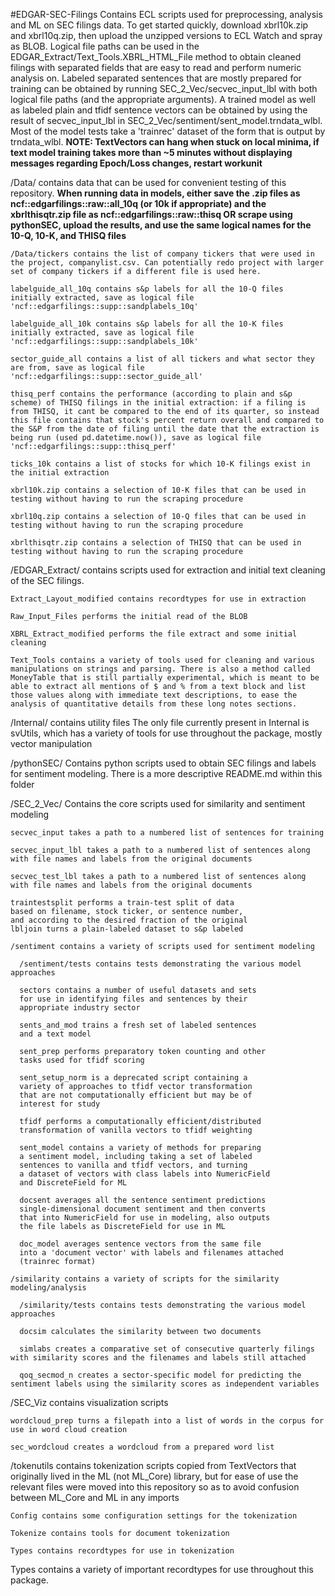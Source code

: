 #EDGAR-SEC-Filings
Contains ECL scripts used for preprocessing, analysis and ML on SEC filings data. To get started quickly, download xbrl10k.zip and xbrl10q.zip, then upload the unzipped versions to ECL Watch and spray as BLOB. Logical file paths can be used in the EDGAR_Extract/Text_Tools.XBRL_HTML_File method to obtain cleaned filings with separated fields that are easy to read and perform numeric analysis on. Labeled separated sentences that are mostly prepared for training can be obtained by running SEC_2_Vec/secvec_input_lbl with both logical file paths (and the appropriate arguments). A trained model as well as labeled plain and tfidf sentence vectors can be obtained by using the result of secvec_input_lbl in SEC_2_Vec/sentiment/sent_model.trndata_wlbl. Most of the model tests take a 'trainrec' dataset of the form that is output by trndata_wlbl. **NOTE: TextVectors can hang when stuck on local minima, if text model training takes more than ~5 minutes without displaying messages regarding Epoch/Loss changes, restart workunit**

  /Data/ contains data that can be used for convenient testing of this repository. **When running data in models, either save the .zip files as ncf::edgarfilings::raw::all_10q (or 10k if appropriate) and the xbrlthisqtr.zip file as ncf::edgarfilings::raw::thisq OR scrape using pythonSEC, upload the results, and use the same logical names for the 10-Q, 10-K, and THISQ files**
  
    /Data/tickers contains the list of company tickers that were used in the project, companylist.csv. Can potentially redo project with larger set of company tickers if a different file is used here.
    
    labelguide_all_10q contains s&p labels for all the 10-Q files initially extracted, save as logical file 'ncf::edgarfilings::supp::sandplabels_10q'
    
    labelguide_all_10k contains s&p labels for all the 10-K files initially extracted, save as logical file 'ncf::edgarfilings::supp::sandplabels_10k'
    
    sector_guide_all contains a list of all tickers and what sector they are from, save as logical file 'ncf::edgarfilings::supp::sector_guide_all'
    
    thisq_perf contains the performance (according to plain and s&p scheme) of THISQ filings in the initial extraction: if a filing is from THISQ, it cant be compared to the end of its quarter, so instead this file contains that stock's percent return overall and compared to the S&P from the date of filing until the date that the extraction is being run (used pd.datetime.now()), save as logical file 'ncf::edgarfilings::supp::thisq_perf'
    
    ticks_10k contains a list of stocks for which 10-K filings exist in the initial extraction
    
    xbrl10k.zip contains a selection of 10-K files that can be used in testing without having to run the scraping procedure
    
    xbrl10q.zip contains a selection of 10-Q files that can be used in testing without having to run the scraping procedure
    
    xbrlthisqtr.zip contains a selection of THISQ that can be used in testing without having to run the scraping procedure

  /EDGAR_Extract/ contains scripts used for extraction and initial text cleaning of the SEC filings.
    
    Extract_Layout_modified contains recordtypes for use in extraction
    
    Raw_Input_Files performs the initial read of the BLOB
    
    XBRL_Extract_modified performs the file extract and some initial cleaning
    
    Text_Tools contains a variety of tools used for cleaning and various manipulations on strings and parsing. There is also a method called MoneyTable that is still partially experimental, which is meant to be able to extract all mentions of $ and % from a text block and list those values along with immediate text descriptions, to ease the analysis of quantitative details from these long notes sections.

  /Internal/ contains utility files
    The only file currently present in Internal is svUtils, which has a variety of tools for use throughout the package, mostly vector manipulation

  /pythonSEC/ Contains python scripts used to obtain SEC filings and labels for sentiment modeling. There is a more descriptive README.md within this folder

  /SEC_2_Vec/ Contains the core scripts used for similarity and sentiment modeling

    secvec_input takes a path to a numbered list of sentences for training
    
    secvec_input_lbl takes a path to a numbered list of sentences along with file names and labels from the original documents
    
    secvec_test_lbl takes a path to a numbered list of sentences along with file names and labels from the original documents
    
    traintestsplit performs a train-test split of data
    based on filename, stock ticker, or sentence number,
    and according to the desired fraction of the original
    lbljoin turns a plain-labeled dataset to s&p labeled
    
    /sentiment contains a variety of scripts used for sentiment modeling

      /sentiment/tests contains tests demonstrating the various model approaches
      
      sectors contains a number of useful datasets and sets
      for use in identifying files and sentences by their
      appropriate industry sector
      
      sents_and_mod trains a fresh set of labeled sentences
      and a text model
      
      sent_prep performs preparatory token counting and other
      tasks used for tfidf scoring
      
      sent_setup_norm is a deprecated script containing a
      variety of approaches to tfidf vector transformation
      that are not computationally efficient but may be of
      interest for study
      
      tfidf performs a computationally efficient/distributed
      transformation of vanilla vectors to tfidf weighting
      
      sent_model contains a variety of methods for preparing
      a sentiment model, including taking a set of labeled
      sentences to vanilla and tfidf vectors, and turning
      a dataset of vectors with class labels into NumericField
      and DiscreteField for ML
      
      docsent averages all the sentence sentiment predictions
      single-dimensional document sentiment and then converts
      that into NumericField for use in modeling, also outputs
      the file labels as DiscreteField for use in ML
      
      doc_model averages sentence vectors from the same file
      into a 'document vector' with labels and filenames attached
      (trainrec format)
    
    /similarity contains a variety of scripts for the similarity modeling/analysis

      /similarity/tests contains tests demonstrating the various model approaches
      
      docsim calculates the similarity between two documents
      
      simlabs creates a comparative set of consecutive quarterly filings with similarity scores and the filenames and labels still attached
      
      qoq_secmod_n creates a sector-specific model for predicting the sentiment labels using the similarity scores as independent variables

  /SEC_Viz contains visualization scripts
    
    wordcloud_prep turns a filepath into a list of words in the corpus for use in word cloud creation
    
    sec_wordcloud creates a wordcloud from a prepared word list

  /tokenutils contains tokenization scripts copied from TextVectors that originally lived in the ML (not ML_Core) library, but for ease of use the relevant files were moved into this repository so as to avoid confusion between ML_Core and ML in any imports
    
    Config contains some configuration settings for the tokenization
    
    Tokenize contains tools for document tokenization
    
    Types contains recordtypes for use in tokenization


Types contains a variety of important recordtypes for use throughout this package.